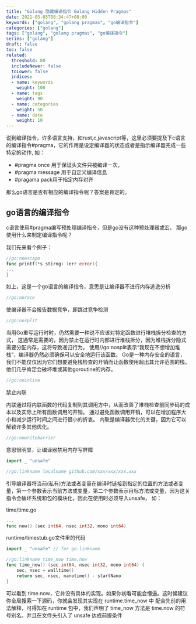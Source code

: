 ```yaml
---
title: "Golang 隐藏编译指令 Golang Hidden Pragmas"
date: 2021-05-05T08:34:47+08:00
keywords: ["golang", "golang pragmas", "go编译指令"]
categories: ["golang"]
tags: ["golang", "golang pragmas", "go编译指令"]
series: ["golang"]
draft: false
toc: false
related:
  threshold: 80
  includeNewer: false
  toLower: false
  indices:
  - name: keywords
    weight: 100
  - name: tags
    weight: 90
  - name: categories
    weight: 50
  - name: date
    weight: 10
---
```


说到编译指令，许多语言支持，如rust,c,javascript等，这里必须要提及下c语言的编译指令#pragma，它的作用是设定编译器的状态或者是指示编译器完成一些特定的动作,
如：
- #pragma once 用于保证头文件只被编译一次，
- #pragma message 用于自定义编译信息
- #pragama pack用于指定内存对齐

那么go语言是否有相应的编译指令呢？答案是肯定的。

## go语言的编译指令
c语言使用#pragma编写预处理编译指令，但是go没有这种预处理器或宏，
那go使用什么来制定编译指令呢？

我们先来看个例子：
```go
//go:noescape
func printf(*s stirng) (err error){
...
}
```
如上，这是一个go语言的编译指令，意思是让编译器不进行内存逃逸分析

```go
//go:norace
```
使编译器不会报告数据竞争，即跳过竞争检测


```go
//go:nosplit
```
当用Go重写运行时时，仍然需要一种说不应该对特定函数进行堆栈拆分检查的方式，
这通常是需要的，因为禁止在运行时内部进行堆栈拆分，因为堆栈拆分隐式需要分配内存，这将导致递归行为。
使用//go:nosplit表示“我现在不想增加堆栈”，编译器仍然必须确保可以安全地运行该函数。
Go是一种内存安全的语言，我们不能仅仅因为它们想要避免栈检查的开销而让函数使用超出其允许范围的栈。
他们几乎肯定会破坏堆或其他goroutine的内存。

```go
//go:noinline
```
禁止内联

内联通过将内联函数的代码复制到其调用方中，从而改善了堆栈检查前同步码的成本以及实际上所有函数调用的开销。
通过避免函数调用开销，可以在增加程序大小和减少运行时间之间进行很小的折衷。
内联是编译器优化的关键，因为它可以解锁许多其他优化。


```go
//go:nowritebarrier
```
意思很明显，让编译器禁用内存写屏障


```go
import _ "unsafe"

//go:linkname localname github.com/xxx/xxx/xxx.xxx
```
引导编译器将当前(私有)方法或者变量在编译时链接到指定的位置的方法或者变量，第一个参数表示当前方法或变量，第二个参数表示目标方法或变量，因为这关指令会破坏系统和包的模块化，因此在使用时必须导入unsafe，
如：

time/time.go
```go
...
func now() (sec int64, nsec int32, mono int64)
```
runtime/timestub.go文件里的代码
```go
import _ "unsafe" // for go:linkname

//go:linkname time_now time.now
func time_now() (sec int64, nsec int32, mono int64) {
	sec, nsec = walltime()
	return sec, nsec, nanotime() - startNano
}
```
可以看到 time.now，它并没有具体的实现。如果你初看可能会懵逼。这时候建议你全局搜索一下源码，你就会发现其实现在 runtime.time_now 中
配合先前的用法解释，可得知在 runtime 包中，我们声明了 time_now 方法是 time.now 的符号别名。并且在文件头引入了 unsafe 达成前提条件



